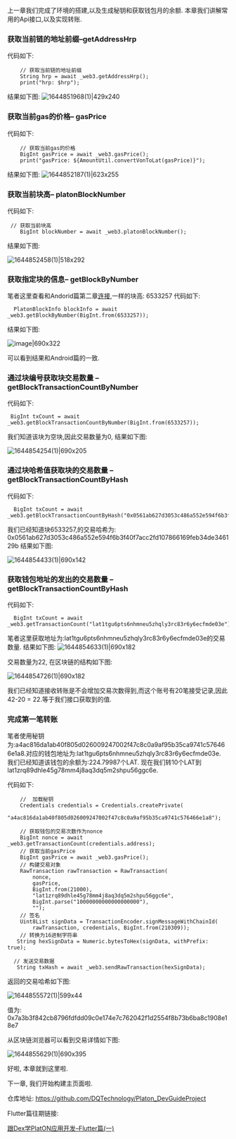 上一章我们完成了环境的搭建,以及生成秘钥和获取钱包月的余额. 本章我们讲解常用的Api接口,以及实现转账.


### 获取当前链的地址前缀–getAddressHrp

代码如下:
```
    // 获取当前链的地址前缀
    String hrp = await _web3.getAddressHrp();
    print("hrp: $hrp");
```
结果如下图:
![1644851968(1)|429x240](./image/1.png) 


### 获取当前gas的价格– gasPrice
代码如下:
```
    // 获取当前gas的价格
    BigInt gasPrice = await _web3.gasPrice();
    print("gasPrice: ${AmountUtil.convertVonToLat(gasPrice)}");
```
结果如下图:
![1644852187(1)|623x255](./image/2.png)  

### 获取当前块高–  platonBlockNumber

代码如下:
```
 // 获取当前块高
    BigInt blockNumber = await _web3.platonBlockNumber();
```
结果如下图:

![1644852458(1)|518x292](./image/3.png) 


### 获取指定块的信息– getBlockByNumber

笔者这里查看和Andorid篇第二章[连接](https://forum.latticex.foundation/t/topic/5952),一样的块高: 6533257
代码如下:
```
  PlatonBlockInfo blockInfo = await _web3.getBlockByNumber(BigInt.from(6533257));

```
结果如下图:

![image|690x322](./image/4.png) 

可以看到结果和Android篇的一致.


### 通过块编号获取块交易数量 – getBlockTransactionCountByNumber

代码如下:
```
 BigInt txCount = await _web3.getBlockTransactionCountByNumber(BigInt.from(6533257));

```
我们知道该块为空块,因此交易数量为0,
结果如下图:

![1644854254(1)|690x205](./image/5.png) 


### 通过块哈希值获取块的交易数量 – getBlockTransactionCountByHash

代码如下:
```
  BigInt txCount = await _web3.getBlockTransactionCountByHash("0x0561ab627d3053c486a552e594f6b3f40f7acc2fd107866169feb34de346129b");

```
我们已经知道块6533257,的交易哈希为: 0x0561ab627d3053c486a552e594f6b3f40f7acc2fd107866169feb34de346129b
结果如下图:

![1644854433(1)|690x142](./image/6.png) 


### 获取钱包地址的发出的交易数量 – getBlockTransactionCountByHash

代码如下:
```
  BigInt txCount = await _web3.getTransactionCount("lat1tgu6pts6nhmneu5zhqly3rc83r6y6ecfmde03e");
```
笔者这里获取地址为:lat1tgu6pts6nhmneu5zhqly3rc83r6y6ecfmde03e的交易数量.
结果如下图:
![1644854633(1)|690x182](./image/7.png) 

交易数量为22, 在区块链的结构如下图:

![1644854726(1)|690x182](./image/8.png) 

我们已经知道接收转账是不会增加交易次数得到,而这个账号有20笔接受记录,因此42-20 = 22.等于我们接口获取到的值.

### 完成第一笔转账

笔者使用秘钥为:a4ac816da1ab40f805d026009247002f47c8c0a9af95b35ca9741c576466e1a8.对应的钱包地址为:lat1tgu6pts6nhmneu5zhqly3rc83r6y6ecfmde03e. 我们已经知道该钱包的余额为:224.79987个LAT.
现在我们转10个LAT到lat1zrq89dhle45g78mm4j8aq3dq5m2shpu56ggc6e.

代码如下:
```
    //  加载秘钥
    Credentials credentials = Credentials.createPrivate(
        "a4ac816da1ab40f805d026009247002f47c8c0a9af95b35ca9741c576466e1a8");

    // 获取钱包的交易次数作为nonce
    BigInt nonce = await _web3.getTransactionCount(credentials.address);
    // 获取当前gasPrice
    BigInt gasPrice = await _web3.gasPrice();
    // 构建交易对象
    RawTransaction rawTransaction = RawTransaction(
        nonce,
        gasPrice,
        BigInt.from(21000),
        "lat1zrq89dhle45g78mm4j8aq3dq5m2shpu56ggc6e",
        BigInt.parse("10000000000000000000"),
        "");
    // 签名
    Uint8List signData = TransactionEncoder.signMessageWithChainId(
        rawTransaction, credentials, BigInt.from(210309));
    // 转换为16进制字符串
   String hexSignData = Numeric.bytesToHex(signData, withPrefix: true);

  // 发送交易数据
   String txHash = await _web3.sendRawTransaction(hexSignData);
```

返回的交易哈希如下图:

![1644855572(1)|599x44](./image/9.png) 

值为: 0x7a3b3f842cb8796fdfdd09c0e174e7c762042f1d2554f8b73b6ba8c1908e18e7

从区块链浏览器可以看到交易详情如下图:

![1644855629(1)|690x395](./image/10.png) 

好啦, 本章就到这里啦. 

下一章, 我们开始构建主页面啦.


仓库地址: https://github.com/DQTechnology/Platon_DevGuideProject

Flutter篇往期链接:

[跟Dex学PlatON应用开发–Flutter篇(一)](https://forum.latticex.foundation/t/topic/6020)